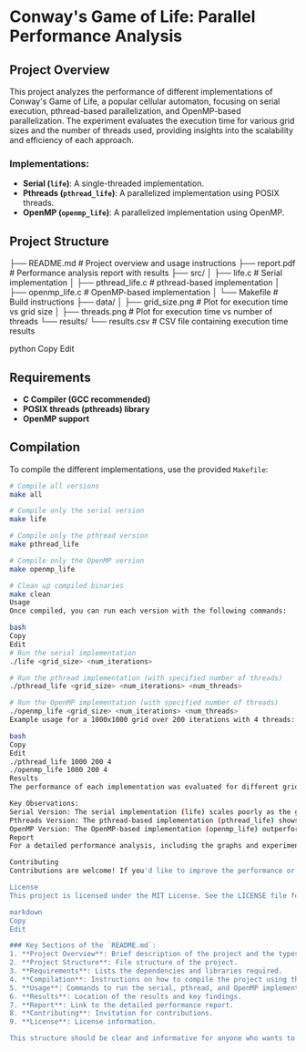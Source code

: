 # Conway's Game of Life: Parallel Performance Analysis

## Project Overview

This project analyzes the performance of different implementations of Conway's Game of Life, a popular cellular automaton, focusing on serial execution, pthread-based parallelization, and OpenMP-based parallelization. The experiment evaluates the execution time for various grid sizes and the number of threads used, providing insights into the scalability and efficiency of each approach.

### Implementations:
- **Serial (`life`)**: A single-threaded implementation.
- **Pthreads (`pthread_life`)**: A parallelized implementation using POSIX threads.
- **OpenMP (`openmp_life`)**: A parallelized implementation using OpenMP.

## Project Structure

├── README.md # Project overview and usage instructions ├── report.pdf # Performance analysis report with results ├── src/ │ ├── life.c # Serial implementation │ ├── pthread_life.c # pthread-based implementation │ ├── openmp_life.c # OpenMP-based implementation │ └── Makefile # Build instructions ├── data/ │ ├── grid_size.png # Plot for execution time vs grid size │ ├── threads.png # Plot for execution time vs number of threads └── results/ └── results.csv # CSV file containing execution time results

python
Copy
Edit

## Requirements

- **C Compiler (GCC recommended)**
- **POSIX threads (pthreads) library**
- **OpenMP support**

## Compilation

To compile the different implementations, use the provided `Makefile`:

```bash
# Compile all versions
make all

# Compile only the serial version
make life

# Compile only the pthread version
make pthread_life

# Compile only the OpenMP version
make openmp_life

# Clean up compiled binaries
make clean
Usage
Once compiled, you can run each version with the following commands:

bash
Copy
Edit
# Run the serial implementation
./life <grid_size> <num_iterations>

# Run the pthread implementation (with specified number of threads)
./pthread_life <grid_size> <num_iterations> <num_threads>

# Run the OpenMP implementation (with specified number of threads)
./openmp_life <grid_size> <num_iterations> <num_threads>
Example usage for a 1000x1000 grid over 200 iterations with 4 threads:

bash
Copy
Edit
./pthread_life 1000 200 4
./openmp_life 1000 200 4
Results
The performance of each implementation was evaluated for different grid sizes and thread counts. Results are stored in results/results.csv and visualized in data/grid_size.png and data/threads.png. A detailed analysis is provided in the report.pdf.

Key Observations:
Serial Version: The serial implementation (life) scales poorly as the grid size increases.
Pthreads Version: The pthread-based implementation (pthread_life) shows improvement with more threads but exhibits diminishing returns after 4 threads due to overhead.
OpenMP Version: The OpenMP-based implementation (openmp_life) outperforms the pthread version for most configurations, demonstrating better scaling as thread count increases.
Report
For a detailed performance analysis, including the graphs and experiment results, refer to the report.pdf.

Contributing
Contributions are welcome! If you'd like to improve the performance or add more parallelization strategies, feel free to fork the repository and create a pull request.

License
This project is licensed under the MIT License. See the LICENSE file for more details.

markdown
Copy
Edit

### Key Sections of the `README.md`:
1. **Project Overview**: Brief description of the project and the types of implementations.
2. **Project Structure**: File structure of the project.
3. **Requirements**: Lists the dependencies and libraries required.
4. **Compilation**: Instructions on how to compile the project using the provided `Makefile`.
5. **Usage**: Commands to run the serial, pthread, and OpenMP implementations.
6. **Results**: Location of the results and key findings.
7. **Report**: Link to the detailed performance report.
8. **Contributing**: Invitation for contributions.
9. **License**: License information.

This structure should be clear and informative for anyone who wants to un
